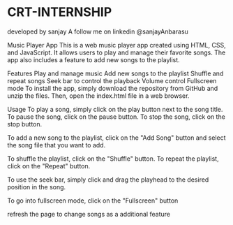 # CRT-INTERNSHIP

developed by sanjay A
 follow me on linkedin @sanjayAnbarasu

Music Player App
This is a web music player app created using HTML, CSS, and JavaScript. It allows users to play and manage their favorite songs. The app also includes a feature to add new songs to the playlist.

Features
Play and manage music
Add new songs to the playlist
Shuffle and repeat songs
Seek bar to control the playback
Volume control
Fullscreen mode
To install the app, simply download the repository from GitHub and unzip the files. Then, open the index.html file in a web browser.

Usage
To play a song, simply click on the play button next to the song title. To pause the song, click on the pause button. To stop the song, click on the stop button.

To add a new song to the playlist, click on the "Add Song" button and select the song file that you want to add.

To shuffle the playlist, click on the "Shuffle" button. To repeat the playlist, click on the "Repeat" button.

To use the seek bar, simply click and drag the playhead to the desired position in the song.

To go into fullscreen mode, click on the "Fullscreen" button

refresh the page to change songs as a additional feature
